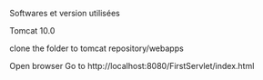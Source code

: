 Softwares et version utilisées

Tomcat 10.0

clone the folder to tomcat repository/webapps

Open browser
Go to http://localhost:8080/FirstServlet/index.html

